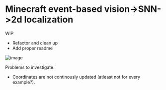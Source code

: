 # Minecraft event-based vision->SNN->2d localization
WIP
- Refactor and clean up
- Add proper readme

 ![image](https://github.com/kimborgen/bai/assets/13204226/2b554e06-5aae-4ed2-937d-8debd3b621c0)

Problems to investigate:
- Coordinates are not continously updated (atleast not for every example?).